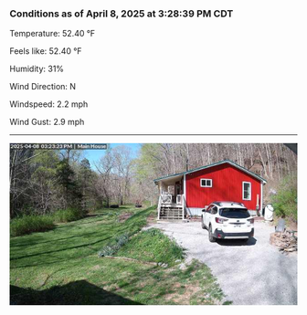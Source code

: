 ### Conditions as of April 8, 2025 at 3:28:39 PM CDT 

Temperature: 52.40 &deg;F

Feels like: 52.40 &deg;F

Humidity: 31%

Wind Direction: N

Windspeed: 2.2 mph

Wind Gust: 2.9 mph

---

<img src="./images/latest.jpeg"/>

